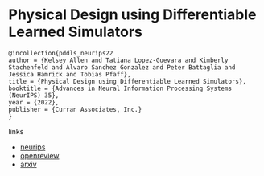 # Physical Design using Differentiable Learned Simulators

```
@incollection{pddls_neurips22
author = {Kelsey Allen and Tatiana Lopez-Guevara and Kimberly Stachenfeld and Alvaro Sanchez Gonzalez and Peter Battaglia and Jessica Hamrick and Tobias Pfaff},
title = {Physical Design using Differentiable Learned Simulators},
booktitle = {Advances in Neural Information Processing Systems (NeurIPS) 35},
year = {2022},
publisher = {Curran Associates, Inc.}
}
```

links
- [neurips](https://nips.cc/Conferences/2022/Schedule?showEvent=53405)
- [openreview](https://openreview.net/forum?id=HaZuqj0Gvp2)
- [arxiv](https://arxiv.org/abs/2202.00728)
